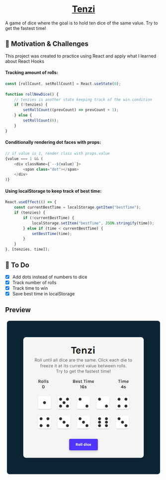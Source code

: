 # <div align="center"><center>[Tenzi](https://tenzi-game.vercel.app/)</div>
A game of dice where the goal is to hold ten dice of the same value. Try to get the fastest time!

## 🏃 Motivation & Challenges
This project was created to practice using React and apply what I learned about React Hooks

#### Tracking amount of rolls:
```javascript
const [rollCount, setRollCount] = React.useState(0);

function rollNewDice() {
    // tenzies is another state keeping track of the win condition
    if (!tenzies) {
        setRollCount((prevCount) => prevCount + 1);
    } else {
        setRollCount(0);
    }
}
```

#### Conditionally rendering dot faces with props:
```javascript
// if value is 1, render class with props.value
{value === 1 && (
    <div className={`--${value}`}>
        <span class="dot"></span>
    </div>
)}
```

#### Using localStorage to keep track of best time:
```javascript
React.useEffect(() => {
    const currentBestTime = localStorage.getItem("bestTime");
    if (tenzies) {
        if (!currentBestTime) {
            localStorage.setItem("bestTime", JSON.stringify(time));
        } else if (time < currentBestTime) {
            setBestTime(time);
        }
    }
}, [tenzies, time]);
```

## 🚧 To Do
- [x] Add dots instead of numbers to dice
- [x] Track number of rolls
- [x] Track time to win
- [x] Save best time in localStorage

Preview
---
![project preview](preview.png)
